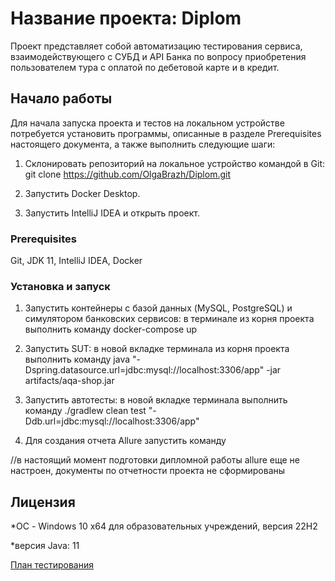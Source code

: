 

# Название проекта: Diplom

Проект представляет собой автоматизацию тестирования сервиса, взаимодействующего с СУБД и API Банка по вопросу приобретения пользователем тура с оплатой по дебетовой карте и в кредит.

## Начало работы

Для начала запуска проекта и тестов на локальном устройстве потребуется установить программы, описанные в разделе Prerequisites настоящего документа, а также выполнить следующие шаги:


1. Склонировать репозиторий на локальное устройство командой в Git: git clone https://github.com/OlgaBrazh/Diplom.git

2. Запустить Docker Desktop.
3. Запустить IntelliJ IDEA и открыть проект.

### Prerequisites

Git, JDK 11, IntelliJ IDEA, Docker


### Установка и запуск


1. Запустить контейнеры с базой данных (MySQL, PostgreSQL) и симулятором банковских сервисов: в терминале из корня проекта выполнить команду docker-compose up

2. Запустить SUT: в новой вкладке терминала из корня проекта выполнить команду java "-Dspring.datasource.url=jdbc:mysql://localhost:3306/app" -jar artifacts/aqa-shop.jar

3. Запустить автотесты: в новой вкладке терминала выполнить команду ./gradlew clean test "-Ddb.url=jdbc:mysql://localhost:3306/app"

4. Для создания отчета Allure запустить команду   

//в настоящий момент подготовки дипломной работы allure еще не настроен, документы по отчетности проекта не сформированы


## Лицензия

*ОС - Windows 10 x64 для образовательных учреждений, версия 22Н2 

*версия Java: 11

[План тестирования](https://github.com/OlgaBrazh/Diplom/blob/main/docs/Plan.md)